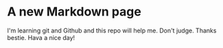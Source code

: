 # A new Markdown page

I'm learning git and Github and this repo will help me. Don't judge.
Thanks bestie. Hava a nice day!
